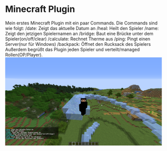 # Minecraft Plugin

Mein erstes Minecraft Plugin mit ein paar Commands. Die Commands sind wie folgt:
/date: Zeigt das aktuelle Datum an
/heal: Heilt den Spieler
/name: Zeigt den jetzigen Spielernamen an
/bridge: Baut eine Brücke unter dem Spieler(on/off/clear)
/calculate: Rechnet Therme aus
/ping: Pingt einen Server(nur für Windows)
/backpack: Öffnet den Rucksack des Spielers
Außerdem begrüßt das Plugin jeden Spieler und verteilt/managed Rollen(OP/Player).
![](images/Minecraft_Plugin.png)
